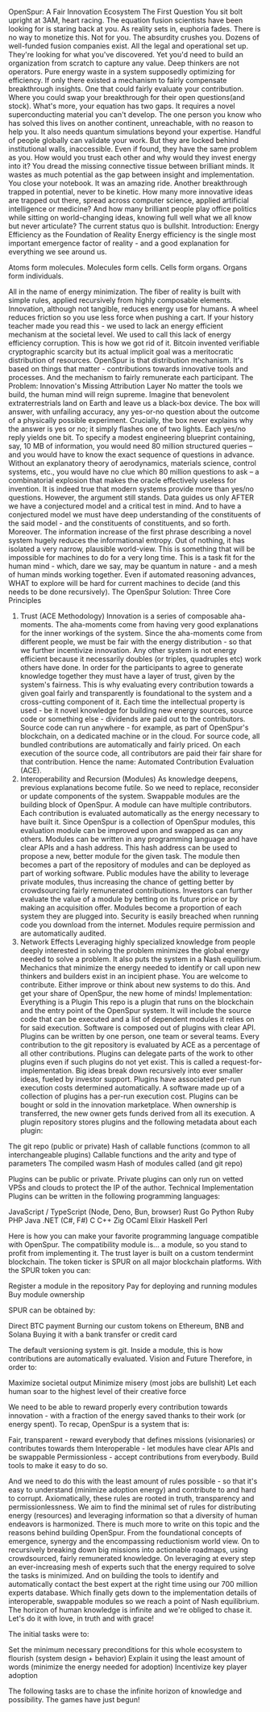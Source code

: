 OpenSpur: A Fair Innovation Ecosystem
The First Question
You sit bolt upright at 3AM, heart racing.
The equation fusion scientists have been looking for is staring back at you.
As reality sets in, euphoria fades.
There is no way to monetize this. Not for you.
The absurdity crushes you.
Dozens of well-funded fusion companies exist.
All the legal and operational set up.
They're looking for what you've discovered.
Yet you'd need to build an organization from scratch to capture any value.
Deep thinkers are not operators.
Pure energy waste in a system supposedly optimizing for efficiency.
If only there existed a mechanism to fairly compensate breakthrough insights.
One that could fairly evaluate your contribution.
Where you could swap your breakthrough for their open questions(and stock).
What's more, your equation has two gaps.
It requires a novel superconducting material you can't develop.
The one person you know who has solved this lives on another continent, unreachable, with no reason to help you.
It also needs quantum simulations beyond your expertise.
Handful of people globally can validate your work.
But they are locked behind institutional walls, inaccessible.
Even if found, they have the same problem as you.
How would you trust each other and why would they invest energy into it?
You dread the missing connective tissue between brilliant minds.
It wastes as much potential as the gap between insight and implementation.
You close your notebook. It was an amazing ride.
Another breakthrough trapped in potential, never to be kinetic.
How many more innovative ideas are trapped out there, spread across computer science, applied artificial intelligence or medicine?
And how many brilliant people play office politics while sitting on world-changing ideas, knowing full well what we all know but never articulate?
The current status quo is bullshit.
Introduction: Energy Efficiency as the Foundation of Reality
Energy efficiency is the single most important emergence factor of reality - and a good explanation for everything we see around us.

Atoms form molecules.
Molecules form cells.
Cells form organs.
Organs form individuals.

All in the name of energy minimization. The fiber of reality is built with simple rules, applied recursively from highly composable elements.
Innovation, although not tangible, reduces energy use for humans. A wheel reduces friction so you use less force when pushing a cart. If your history teacher made you read this - we used to lack an energy efficient mechanism at the societal level. We used to call this lack of energy efficiency corruption. This is how we got rid of it.
Bitcoin invented verifiable cryptographic scarcity but its actual implicit goal was a meritocratic distribution of resources. OpenSpur is that distribution mechanism. It's based on things that matter - contributions towards innovative tools and processes. And the mechanism to fairly remunerate each participant.
The Problem: Innovation's Missing Attribution Layer
No matter the tools we build, the human mind will reign supreme.
Imagine that benevolent extraterrestrials land on Earth and leave us a black-box device. The box will answer, with unfailing accuracy, any yes-or-no question about the outcome of a physically possible experiment. Crucially, the box never explains why the answer is yes or no; it simply flashes one of two lights.
Each yes/no reply yields one bit. To specify a modest engineering blueprint containing, say, 10 MB of information, you would need 80 million structured queries – and you would have to know the exact sequence of questions in advance. Without an explanatory theory of aerodynamics, materials science, control systems, etc., you would have no clue which 80 million questions to ask – a combinatorial explosion that makes the oracle effectively useless for invention.
It is indeed true that modern systems provide more than yes/no questions. However, the argument still stands.
Data guides us only AFTER we have a conjectured model and a critical test in mind. And to have a conjectured model we must have deep understanding of the constituents of the said model - and the constituents of constituents, and so forth.
Moreover. The information increase of the first phrase describing a novel system hugely reduces the informational entropy. Out of nothing, it has isolated a very narrow, plausible world-view. This is something that will be impossible for machines to do for a very long time.
This is a task fit for the human mind - which, dare we say, may be quantum in nature - and a mesh of human minds working together. Even if automated reasoning advances, WHAT to explore will be hard for current machines to decide (and this needs to be done recursively).
The OpenSpur Solution: Three Core Principles
1. Trust (ACE Methodology)
Innovation is a series of composable aha-moments. The aha-moments come from having very good explanations for the inner workings of the system. Since the aha-moments come from different people, we must be fair with the energy distribution - so that we further incentivize innovation.
Any other system is not energy efficient because it necessarily doubles (or triples, quadruples etc) work others have done. In order for the participants to agree to generate knowledge together they must have a layer of trust, given by the system's fairness.
This is why evaluating every contribution towards a given goal fairly and transparently is foundational to the system and a cross-cutting component of it. Each time the intellectual property is used - be it novel knowledge for building new energy sources, source code or something else - dividends are paid out to the contributors.
Source code can run anywhere - for example, as part of OpenSpur's blockchain, on a dedicated machine or in the cloud. For source code, all bundled contributions are automatically and fairly priced. On each execution of the source code, all contributors are paid their fair share for that contribution.
Hence the name: Automated Contribution Evaluation (ACE).
2. Interoperability and Recursion (Modules)
As knowledge deepens, previous explanations become futile. So we need to replace, reconsider or update components of the system.
Swappable modules are the building block of OpenSpur. A module can have multiple contributors. Each contribution is evaluated automatically as the energy necessary to have built it. Since OpenSpur is a collection of OpenSpur modules, this evaluation module can be improved upon and swapped as can any others.
Modules can be written in any programming language and have clear APIs and a hash address. This hash address can be used to propose a new, better module for the given task. The module then becomes a part of the repository of modules and can be deployed as part of working software.
Public modules have the ability to leverage private modules, thus increasing the chance of getting better by crowdsourcing fairly remunerated contributions.
Investors can further evaluate the value of a module by betting on its future price or by making an acquisition offer. Modules become a proportion of each system they are plugged into.
Security is easily breached when running code you download from the internet. Modules require permission and are automatically audited.
3. Network Effects
Leveraging highly specialized knowledge from people deeply interested in solving the problem minimizes the global energy needed to solve a problem. It also puts the system in a Nash equilibrium.
Mechanics that minimize the energy needed to identify or call upon new thinkers and builders exist in an incipient phase. You are welcome to contribute. Either improve or think about new systems to do this. And get your share of OpenSpur, the new home of minds!
Implementation: Everything is a Plugin
This repo is a plugin that runs on the blockchain and the entry point of the OpenSpur system. It will include the source code that can be executed and a list of dependent modules it relies on for said execution.
Software is composed out of plugins with clear API. Plugins can be written by one person, one team or several teams. Every contribution to the git repository is evaluated by ACE as a percentage of all other contributions.
Plugins can delegate parts of the work to other plugins even if such plugins do not yet exist. This is called a request-for-implementation. Big ideas break down recursively into ever smaller ideas, fueled by investor support.
Plugins have associated per-run execution costs determined automatically. A software made up of a collection of plugins has a per-run execution cost.
Plugins can be bought or sold in the innovation marketplace. When ownership is transferred, the new owner gets funds derived from all its execution.
A plugin repository stores plugins and the following metadata about each plugin:

The git repo (public or private)
Hash of callable functions (common to all interchangeable plugins)
Callable functions and the arity and type of parameters
The compiled wasm
Hash of modules called (and git repo)

Plugins can be public or private. Private plugins can only run on vetted VPSs and clouds to protect the IP of the author.
Technical Implementation
Plugins can be written in the following programming languages:

JavaScript / TypeScript (Node, Deno, Bun, browser)
Rust
Go
Python
Ruby
PHP
Java
.NET (C#, F#)
C
C++
Zig
OCaml
Elixir
Haskell
Perl

Here is how you can make your favorite programming language compatible with OpenSpur. The compatibility module is... a module, so you stand to profit from implementing it.
The trust layer is built on a custom tendermint blockchain. The token ticker is SPUR on all major blockchain platforms.
With the SPUR token you can:

Register a module in the repository
Pay for deploying and running modules
Buy module ownership

SPUR can be obtained by:

Direct BTC payment
Burning our custom tokens on Ethereum, BNB and Solana
Buying it with a bank transfer or credit card

The default versioning system is git. Inside a module, this is how contributions are automatically evaluated.
Vision and Future
Therefore, in order to:

Maximize societal output
Minimize misery (most jobs are bullshit)
Let each human soar to the highest level of their creative force

We need to be able to reward properly every contribution towards innovation - with a fraction of the energy saved thanks to their work (or energy spent).
To recap, OpenSpur is a system that is:

Fair, transparent - reward everybody that defines missions (visionaries) or contributes towards them
Interoperable - let modules have clear APIs and be swappable
Permissionless - accept contributions from everybody. Build tools to make it easy to do so.

And we need to do this with the least amount of rules possible - so that it's easy to understand (minimize adoption energy) and contribute to and hard to corrupt.
Axiomatically, these rules are rooted in truth, transparency and permissionlessness. We aim to find the minimal set of rules for distributing energy (resources) and leveraging information so that a diversity of human endeavors is harmonized.
There is much more to write on this topic and the reasons behind building OpenSpur. From the foundational concepts of emergence, synergy and the encompassing reductionism world view. On to recursively breaking down big missions into actionable roadmaps, using crowdsourced, fairly remunerated knowledge. On leveraging at every step an ever-increasing mesh of experts such that the energy required to solve the tasks is minimized. And on building the tools to identify and automatically contact the best expert at the right time using our 700 million experts database.
Which finally gets down to the implementation details of interoperable, swappable modules so we reach a point of Nash equilibrium.
The horizon of human knowledge is infinite and we're obliged to chase it. Let's do it with love, in truth and with grace!

The initial tasks were to:

Set the minimum necessary preconditions for this whole ecosystem to flourish (system design + behavior)
Explain it using the least amount of words (minimize the energy needed for adoption)
Incentivize key player adoption

The following tasks are to chase the infinite horizon of knowledge and possibility.
The games have just begun!